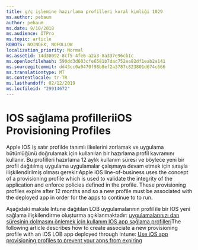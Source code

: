 ```yaml
---
title: g/ç işlemine hazırlama profilleri kural kimliği 1029
ms.author: pebaum
author: pebaum
ms.date: 9/10/2018
ms.audience: ITPro
ms.topic: article
ROBOTS: NOINDEX, NOFOLLOW
localization_priority: Normal
ms.assetid: 14d30092-8cf5-4fe6-a2a3-8a337e96cb1c
ms.openlocfilehash: 590dd3d603cfe6581b7dac752ea82df1eab2a141
ms.sourcegitcommit: dd43cc0a9470f98b8ef2a3787c823801d674c666
ms.translationtype: MT
ms.contentlocale: tr-TR
ms.lasthandoff: 02/12/2019
ms.locfileid: "29914672"
---
```

# <a name="ios-provisioning-profiles"></a><span data-ttu-id="a164f-102">IOS sağlama profilleri</span><span class="sxs-lookup"><span data-stu-id="a164f-102">iOS Provisioning Profiles</span></span>

<span data-ttu-id="a164f-p101">Apple IOS iş satır profilde tanımlı ilkelerini zorlamak ve uygulama bütünlüğünü doğrulamak için kullanılan bir hazırlama profil kavramını kullanır. Bu profilleri hazırlama 12 aylık kullanım süresi ve böylece yeni bir profil dağıtılmış uygulama uygulamalar çalışmaya devam etmek için sırayla ilişkilendirilmiş olması gerekir.</span><span class="sxs-lookup"><span data-stu-id="a164f-p101">Apple iOS line-of-business uses the concept of a provisioning profile which is used to validate the integrity of the application and enforce policies defined in the profile. These provisioning profiles expire after 12 months and so a new profile must be associated with the deployed app in order for the apps to continue to to run.</span></span>
  
<span data-ttu-id="a164f-105">Aşağıdaki makale Intune dağıtılan LOB uygulamalarının profil ile bir IOS yeni sağlama ilişkilendirme oluşturma açıklanmaktadır: [uygulamalarınızı dan süresinin dolmasını önlemek için kullanım IOS app sağlama profilleri](https://docs.microsoft.com/intune/app-provisioning-profile-ios)</span><span class="sxs-lookup"><span data-stu-id="a164f-105">The following article describes how to create associate a new provisioning profile with an iOS LOB app deployed through Intune: [Use iOS app provisioning profiles to prevent your apps from expiring](https://docs.microsoft.com/intune/app-provisioning-profile-ios)</span></span>
  

